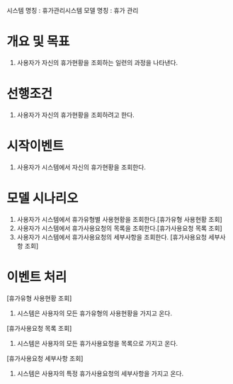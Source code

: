 시스템 명칭 : 휴가관리시스템
모델 명칭 : 휴가 관리

# 개요 및 목표
1. 사용자가 자신의 휴가현황을 조회하는 일련의 과정을 나타낸다.

# 선행조건
1. 사용자가 자신의 휴가현황을 조회하려고 한다.

# 시작이벤트
1. 사용자가 시스템에서 자신의 휴가현황을 조회한다.

# 모델 시나리오
1. 사용자가 시스템에서 휴가유형별 사용현황을 조회한다.[휴가유형 사용현황 조회]
2. 사용자가 시스템에서 휴가사용요청의 목록을 조회한다.[휴가사용요청 목록 조회]
3. 사용자가 시스템에서 휴가사용요청의 세부사항을 조회한다. [휴가사용요청 세부사항 조회]

# 이벤트 처리
[휴가유형 사용현황 조회]
1. 시스템은 사용자의 모든 휴가유형의 사용현황을 가지고 온다.

[휴가사용요청 목록 조회]
1. 시스템은 사용자의 모든 휴가사용요청을 목록으로 가지고 온다.

[휴가사용요청 세부사항 조회]
1. 시스템은 사용자의 특정 휴가사용요청의 세부사항을 가지고 온다.